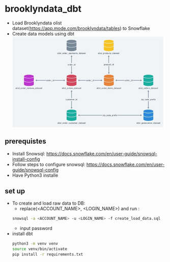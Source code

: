 # brooklyndata_dbt
* Load Brooklyndata olist dataset(https://app.mode.com/brooklyndata/tables) to Snowflake
* Create data models using dbt
![Alt text](image.png)

## prerequistes
* Install Snowsql: https://docs.snowflake.com/en/user-guide/snowsql-install-config
* Follow steps to configure snowsql: https://docs.snowflake.com/en/user-guide/snowsql-config
* Have Python3 installe

## set up
* To create and load raw data to DB:
  * replace(<ACCOUNT_NAME>, <LOGIN_NAME>) and run :
  ```bash
  snowsql -a <ACCOUNT_NAME> -u <LOGIN_NAME> -f create_load_data.sql
  ```
  * input password
* install dbt
   ```bash
   python3 -m venv venv
   source venv/bin/activate
   pip install -r requirements.txt
   ```

# 
